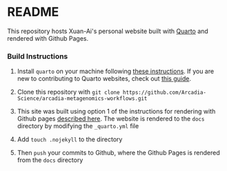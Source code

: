 # README

This repository hosts Xuan-Ai's personal website built with [Quarto](https://quarto.org/) and rendered with Github Pages.

### Build Instructions

1.  Install `quarto` on your machine following [these instructions](https://quarto.org/docs/get-started/). If you are new to contributing to Quarto websites, check out [this guide](https://quarto.org/docs/websites/).

2.  Clone this repository with `git clone https://github.com/Arcadia-Science/arcadia-metagenomics-workflows.git`

3.  This site was built using option 1 of the instructions for rendering with Github pages [described here](https://quarto.org/docs/publishing/github-pages.html). The website is rendered to the `docs` directory by modifying the `_quarto.yml` file

4.  Add `touch .nojekyll` to the directory

5.  Then `push` your commits to Github, where the Github Pages is rendered from the `docs` directory
